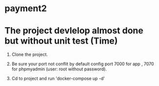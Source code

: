 # payment2
# The project devlelop almost done but without unit test (Time)

1. Clone the project.

2. Be sure your port not conflit by default config port 7000 for app , 7070 for phpmyadmin (user: root without password).

3. Cd to project and run 'docker-compose up -d'
